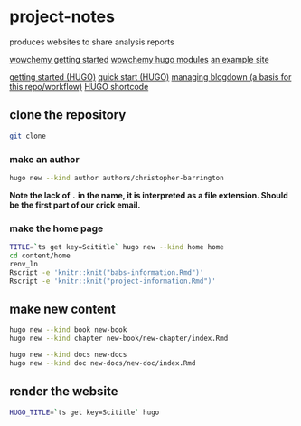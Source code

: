 # project-notes

produces websites to share analysis reports

[wowchemy getting started](https://wowchemy.com/docs/getting-started)
[wowchemy hugo modules](https://github.com/wowchemy/wowchemy-hugo-modules)
[an example site](https://github.com/rodrigoalcarazdelaosa/fisiquimicamente)

[getting started (HUGO)](https://gohugo.io/categories/getting-started)
[quick start (HUGO)](https://gohugo.io/getting-started/quick-start)
[managing blogdown (a basis for this repo/workflow)](https://drmowinckels.io/blog/2020-05-25-changing-you-blogdown-workflow)
[HUGO shortcode](https://gohugo.io/content-management/shortcodes)

## clone the repository

```bash
git clone
```

### make an author

```bash
hugo new --kind author authors/christopher-barrington
```

__Note the lack of `.` in the name, it is interpreted as a file extension. Should be the first part of our crick email.__

### make the home page

```bash
TITLE=`ts get key=Scititle` hugo new --kind home home
cd content/home
renv_ln
Rscript -e 'knitr::knit("babs-information.Rmd")'
Rscript -e 'knitr::knit("project-information.Rmd")'
```

## make new content

```bash
hugo new --kind book new-book
hugo new --kind chapter new-book/new-chapter/index.Rmd

hugo new --kind docs new-docs
hugo new --kind doc new-docs/new-doc/index.Rmd
```

## render the website

```bash
HUGO_TITLE=`ts get key=Scititle` hugo
```

